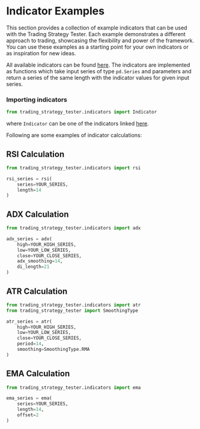 # Indicator Examples

This section provides a collection of example indicators that can be used with the Trading Strategy Tester. Each example demonstrates a different approach to trading, showcasing the flexibility and power of the framework. You can use these examples as a starting point for your own indicators or as inspiration for new ideas.

All available indicators can be found [here](../../dev/modules/indicators.md). The indicators are implemented as functions which take input series of type `pd.Series` and parameters and return a series of the same length with the indicator values for given input series. 

### Importing indicators

```python
from trading_strategy_tester.indicators import Indicator
```
where `Indicator` can be one of the indicators linked [here](../../dev/modules/indicators.md).

Following are some examples of indicator calculations:

## RSI Calculation
```python
from trading_strategy_tester.indicators import rsi

rsi_series = rsi(
    series=YOUR_SERIES,
    length=14
)
```

## ADX Calculation
```python
from trading_strategy_tester.indicators import adx

adx_series = adx(
    high=YOUR_HIGH_SERIES,
    low=YOUR_LOW_SERIES,
    close=YOUR_CLOSE_SERIES,
    adx_smoothing=14,
    di_length=21
)
```

## ATR Calculation
```python
from trading_strategy_tester.indicators import atr
from trading_strategy_tester import SmoothingType

atr_series = atr(
    high=YOUR_HIGH_SERIES,
    low=YOUR_LOW_SERIES,
    close=YOUR_CLOSE_SERIES,
    period=14,
    smoothing=SmoothingType.RMA
)
```

## EMA Calculation
```python
from trading_strategy_tester.indicators import ema

ema_series = ema(
    series=YOUR_SERIES,
    length=14,
    offset=2
)
```